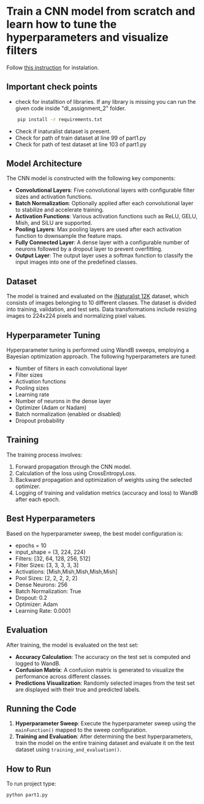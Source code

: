 # Train a CNN model from scratch and learn how to tune the hyperparameters and visualize filters

Follow [this instruction](https://github.com/Rakeshsah0/dl_assignment_2/blob/main/README.md#installation) for instalation.

## Important check points
- check  for installtion of libraries. If any library is missing you can run the given code inside "dl_assignment_2" folder.
```bash
    pip install -r requirements.txt
```
- Check if inaturalist dataset is present.
- Check for path of train dataset at line 99 of part1.py
- Check for path of test dataset at line 103 of part1.py

## Model Architecture

The CNN model is constructed with the following key components:
- **Convolutional Layers**: Five convolutional layers with configurable filter sizes and activation functions.
- **Batch Normalization**: Optionally applied after each convolutional layer to stabilize and accelerate training.
- **Activation Functions**: Various activation functions such as ReLU, GELU, Mish, and SiLU are supported.
- **Pooling Layers**: Max pooling layers are used after each activation function to downsample the feature maps.
- **Fully Connected Layer**: A dense layer with a configurable number of neurons followed by a dropout layer to prevent overfitting.
- **Output Layer**: The output layer uses a softmax function to classify the input images into one of the predefined classes.

## Dataset

The model is trained and evaluated on the [iNaturalist 12K](https://storage.googleapis.com/wandb_datasets/nature_12K.zip
) dataset, which consists of images belonging to 10 different classes. The dataset is divided into training, validation, and test sets. Data transformations include resizing images to 224x224 pixels and normalizing pixel values.

## Hyperparameter Tuning

Hyperparameter tuning is performed using WandB sweeps, employing a Bayesian optimization approach. The following hyperparameters are tuned:
- Number of filters in each convolutional layer
- Filter sizes
- Activation functions
- Pooling sizes
- Learning rate
- Number of neurons in the dense layer
- Optimizer (Adam or Nadam)
- Batch normalization (enabled or disabled)
- Dropout probability

## Training

The training process involves:
1. Forward propagation through the CNN model.
2. Calculation of the loss using CrossEntropyLoss.
3. Backward propagation and optimization of weights using the selected optimizer.
4. Logging of training and validation metrics (accuracy and loss) to WandB after each epoch.

## Best Hyperparameters

Based on the hyperparameter sweep, the best model configuration is:
- epochs = 10
- input_shape = (3, 224, 224)
- Filters: [32, 64, 128, 256, 512]
- Filter Sizes: [3, 3, 3, 3, 3]
- Activations: [Mish,Mish,Mish,Mish,Mish]
- Pool Sizes: [2, 2, 2, 2, 2]
- Dense Neurons: 256
- Batch Normalization: True
- Dropout: 0.2
- Optimizer: Adam
- Learning Rate: 0.0001

## Evaluation

After training, the model is evaluated on the test set:
- **Accuracy Calculation**: The accuracy on the test set is computed and logged to WandB.
- **Confusion Matrix**: A confusion matrix is generated to visualize the performance across different classes.
- **Predictions Visualization**: Randomly selected images from the test set are displayed with their true and predicted labels.

## Running the Code

1. **Hyperparameter Sweep**: Execute the hyperparameter sweep using the `mainFunction()` mapped to the sweep configuration.
2. **Training and Evaluation**: After determining the best hyperparameters, train the model on the entire training dataset and evaluate it on the test dataset using `training_and_evaluation()`.

## How to Run

To run project type:
```bash
python part1.py
```
